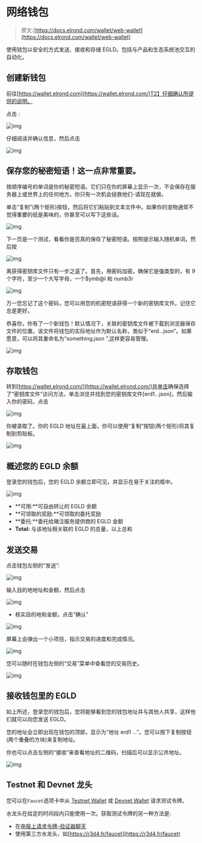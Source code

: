 # 网络钱包

> 原文:[https://docs.elrond.com/wallet/web-wallet](https://docs.elrond.com/wallet/web-wallet)

 使用钱包以安全的方式发送、接收和存储 EGLD。包括与产品和生态系统池交互的自动化。

## **创建新钱包**

前往[https://wallet.elrond.com](https://wallet.elrond.com/)T2】仔细确认所提供的说明。

点击 <create wallet="">:</create>

![img](../Images/61342250371469bf20e36d222d74b08f.png)

仔细阅读并确认信息，然后点击

![img](../Images/bc13f9ac05f547374d677101f0fb4a63.png)

## **保存您的秘密短语！这一点非常重要。**

按顺序编号的单词是你的秘密短语。它们只在你的屏幕上显示一次，不会保存在服务器上或世界上的任何地方。你只有一次机会拯救他们-请现在就做。

单击“复制”(两个矩形)按钮，然后将它们粘贴到文本文件中。如果你的宠物通常不觉得重要的纸是美味的，你甚至可以写下这些话。

![img](../Images/2a101f641d5a37ff28923734a718a8fe.png)

下一页是一个测试，看看你是否真的保存了秘密短语。按照提示输入随机单词，然后按

![img](../Images/cad6d942955962df4089194b21ba55f0.png)

离获得密钥库文件只有一步之遥了。首先，用密码加密。确保它是强类型的，有 9 个字符，至少一个大写字母，一个$ymb@l 和 numb3r

![img](../Images/fb3c68ab3bd14aaef6c5adf980c4d95d.png)

万一您忘记了这个密码，您可以用您的机密短语获得一个新的密钥库文件。记住它总是更好。

恭喜你，你有了一个新钱包！默认情况下，关联的密钥库文件被下载到浏览器保存文件的位置。该文件将钱包的实际地址作为默认名称，类似于“erd…json”。如果愿意，可以将其重命名为“something.json ”,这样更容易管理。

![img](../Images/140d77de3e31869846193b4af4493c57.png)

## **存取钱包**

转到[https://wallet.elrond.com/](https://wallet.elrond.com/)并单击<access existing="">确保选择了“密钥库文件”访问方法，单击浏览并找到您的密钥库文件[erd1…json]，然后输入你的密码，点击</access>

![img](../Images/e4af08b9538606be1802513d882ed4e7.png)

你被录取了。你的 EGLD 地址在最上面，你可以使用“复制”按钮(两个矩形)将其复制到剪贴板。

![img](../Images/3990ccef8a2ea01ab813bca64bba3466.png)

## **概述您的 EGLD 余额**

登录您的钱包后，您的 EGLD 余额立即可见，并显示在易于关注的框中。

![img](../Images/3286f489ad7fb9fa239cf97f55c54ebb.png)

*   **可用:**可自由转让的 EGLD 余额
*   **可领取的奖励:**可领取的委托奖励
*   **委托:**委托给赌注服务提供商的 EGLD 金额
*   **Total:** 与该地址相关联的 EGLD 的总量，以上总和

## **发送交易**

点击钱包左侧的“发送”:

![img](../Images/d6bdb4770baf1e50183bfebbdb85a2b9.png)

输入目的地地址和金额，然后点击

![img](../Images/1eb05bc96051d3ba71c18205a253031e.png)

*   核实目的地和金额，点击“确认”

![img](../Images/e10be65e9f07affbb5fea5dda54a4e0c.png)

屏幕上会弹出一个小项目，指示交易的进度和完成情况。

![img](../Images/e262e0018c8e16eb22b60832fa4dcd78.png)

您可以随时在钱包左侧的“交易”菜单中查看您的交易历史。

![img](../Images/5dbafdcea07d69ec7f5f7655f9c29ce6.png)

## **接收钱包里的 EGLD**

如上所述，登录您的钱包后，您将能够看到您的钱包地址并与其他人共享，这样他们就可以向您发送 EGLD。

您的地址会立即出现在钱包的顶部，显示为“地址 erd1 ...”。您可以按下复制按钮(两个重叠的方块)来复制地址。

你也可以点击左侧的“接收”来查看地址的二维码，扫描后可以显示公共地址。

![img](../Images/64536482e55644496f6d678d878f678d.png)

## **Testnet 和 Devnet 龙头**

您可以在`Faucet`选项卡中从 [Testnet Wallet](https://testnet-wallet.elrond.com) 或 [Devnet Wallet](https://devnet-wallet.elrond.com) 请求测试令牌。

水龙头在给定的时间段内只能使用一次。获取测试令牌的另一种方法是:

*   在[电报上请求令牌-验证器聊天](https://t.me/ElrondValidators)
*   使用第三方水龙头，如[https://r3d4.fr/faucet](https://r3d4.fr/faucet)